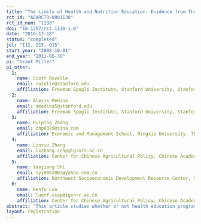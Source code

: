 ```yaml
---
title: "The Limits of Health and Nutrition Education: Evidence from Three Randomized-Controlled Trials in Rural China"
rct_id: "AEARCTR-0001138"
rct_id_num: "1138"
doi: "10.1257/rct.1138-1.0"
date: "2016-12-18"
status: "completed"
jel: "I12, I15, O15"
start_year: "2008-10-01"
end_year: "2011-06-30"
pi: "Grant Miller"
pi_other:
  1:
    name: Scott Rozelle
    email: rozelle@stanford.edu
    affiliation: Freeman Spogli Institute, Stanford University, Stanford, CA, USA
  2:
    name: Alexis Medina
    email: amedina5@stanford.edu
    affiliation: Freeman Spogli Institute, Stanford University, Stanford, CA, USA
  3:
    name: Huiping Zhang
    email: zhp0329@sina.com
    affiliation: Economic and Management School, Ningxia University, 750002 Ningxia, China
  4:
    name: Linxiu Zhang
    email: lxzhang.ccap@igsnrr.ac.cn
    affiliation: Center for Chinese Agricultural Policy, Chinese Academy of Sciences, 100101 Beijing, China
  5:
    name: Yaojiang Shi
    email: syj8882002@yahoo.com.cn
    affiliation: Northwest Socioeconomic Development Resource Center, Xibei University, 710127 Xi’an, China
  6:
    name: Renfu Luo
    email: luorf.ccap@igsnrr.ac.cn
    affiliation: Center for Chinese Agricultural Policy, Chinese Academy of Sciences, 100101 Beijing, China
abstract: "This article studies whether or not health education programs targeting childhood anemia are sufficient for changing health behavior and nutrition in rural China. We conducted three different randomized-controlled trials of single and multiple face-to-face education sessions with parents and distributed written health education materials—and compare our results with a simple vitamin distribution program. Across all three studies, we find little evidence of changes in blood hemoglobin concentration or anemia status. In contrast, in our two studies that also examined a multivitamin supplementation intervention, we find meaningful reductions in anemia"
layout: registration
---
```


